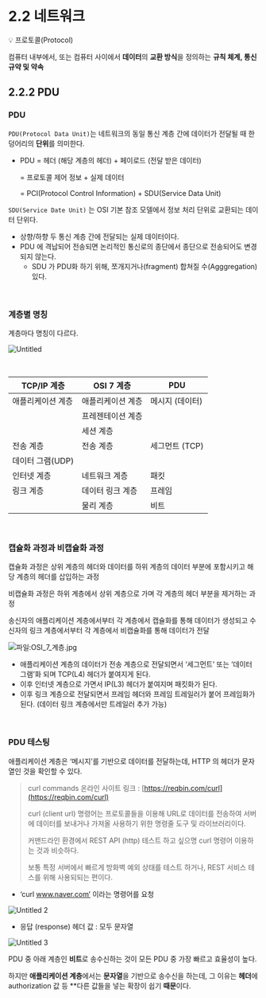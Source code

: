 # 2.2 네트워크


<aside>
💡 프로토콜(Protocol)

컴퓨터 내부에서, 또는 컴퓨터 사이에서 **데이터**의 **교환 방식**을 정의하는 **규칙 체계, 통신 규약 및 약속**
</aside>

## 2.2.2 PDU

### **PDU**

`PDU(Protocol Data Unit)`는 네트워크의 동일 통신 계층 간에 데이터가 전달될 때 한 덩어리의 **단위**를 의미한다.

- PDU = 헤더 (해당 계층의 헤더) + 페이로드 (전달 받은 데이터)

    = 프로토콜 제어 정보 + 실제 데이터

    = PCI(Protocol Control Information) + SDU(Service Data Unit)

`SDU(Service Date Unit)` 는 OSI 기본 참조 모델에서 정보 처리 단위로 교환되는 데이터 단위다. 

- 상향/하향 두 통신 계층 간에 전달되는 실제 데이터이다.
- PDU 에 격납되어 전송되면 논리적인 통신로의 종단에서 종단으로 전송되어도 변경되지 않는다.
    - SDU 가 PDU화 하기 위해, 쪼개지거나(fragment) 합쳐질 수(Agggregation) 있다.

<br>

### **계층별 명칭**

계층마다 명칭이 다르다.

![Untitled](https://github.com/STUDY-0x0E/CS-STUDY/assets/85321894/dca39a94-f373-4204-bacb-3c59ad98ab74)

<br>

| TCP/IP 계층 | OSI 7 계층 | PDU |
| --- | --- | --- |
| 애플리케이션 계층 | 애플리케이션 계층 | 메시지 (데이터) |
|  | 프레젠테이션 계층 |  |
|  | 세션 계층 |  |
| 전송 계층 | 전송 계층 | 세그먼트 (TCP)
데이터 그램(UDP) |
| 인터넷 계층 | 네트워크 계층 | 패킷  |
| 링크 계층 | 데이터 링크 계층 | 프레임 |
|  | 물리 계층 | 비트 |

<br>

### **캡슐화 과정과 비캡슐화 과정**

캡슐화 과정은 상위 계층의 헤더와 데이터를 하위 계층의 데이터 부분에 포함시키고 해당 계층의 헤더를 삽입하는 과정

비캡슐화 과정은 하위 계층에서 상위 계층으로 가며 각 계층의 헤더 부분을 제거하는 과정

송신자의 애플리케이션 계층에서부터 각 계층에서 캡슐화를 통해 데이터가 생성되고 수신자의 링크 계층에서부터 각 계층에서 비캡슐화를 통해 데이터가 전달

![파일:OSI_7_계층.jpg](https://github.com/STUDY-0x0E/CS-STUDY/assets/85321894/6cf5ae68-2c5c-448c-955e-cdd9ca6e729f)

- 애플리케이션 계층의 데이터가 전송 계층으로 전달되면서 ‘세그먼트’ 또는 ‘데이터그램’화 되며 TCP(L4) 헤더가 붙여지게 된다.
- 이후 인터넷 계층으로 가면서 IP(L3) 헤더가 붙여지며 패킷화가 된다.
- 이후 링크 계층으로 전달되면서 프레임 헤더와 프레임 트레일러가 붙어 프레임화가 된다. (데이터 링크 계층에서만 트레일러 추가 가능)

<br>

### **PDU 테스팅**

애플리케이션 계층은 ‘메시지’를 기반으로 데이터를 전달하는데, HTTP 의 헤더가 문자열인 것을 확인할 수 있다.

> curl commands 온라인 사이트 링크 : [https://reqbin.com/curl](https://reqbin.com/curl)
> 
> 
> 
> curl (client url) 명령어는 프로토콜들을 이용해 URL로 데이터를 전송하여 서버에 데이터를 보내거나 가져올 사용하기 위한 명령줄 도구 및 라이브러리이다.
> 
> 커맨드라인 환경에서 REST API (http) 테스트 하고 싶으명 curl 명령어 이용하는 것과 비슷하다.
> 
> 보통 특정 서버에서 빠르게 방화벽 예외 상태를 테스트 하거나, REST 서비스 테스를 위해 사용되되는 편이다.
> 
- ‘curl www.naver.com’ 이라는 명령어를 요청

![Untitled 2](https://github.com/STUDY-0x0E/CS-STUDY/assets/85321894/a55cc40a-3b07-4143-962f-01c41711f62c)

- 응답 (response) 헤더 값 : 모두 문자열
  
![Untitled 3](https://github.com/STUDY-0x0E/CS-STUDY/assets/85321894/1ac9b885-360a-44e9-b707-4f8c187c4fcf)


PDU 중 아래 계층인 **비트**로 송수신하는 것이 모든 PDU 중 가장 빠르고 효율성이 높다. 

하지만 **애플리케이션 계층**에서는 **문자열**을 기반으로 송수신을 하는데, 그 이유는 **헤더**에 authorization 값 등 **다른 값들을 넣는 확장이 쉽기 **때문**이다.
